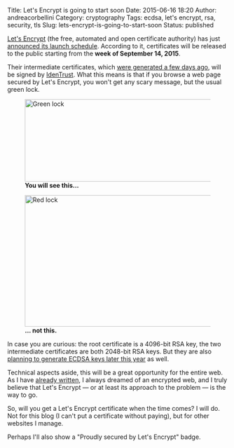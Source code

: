 Title: Let's Encrypt is going to start soon
Date: 2015-06-16 18:20
Author: andreacorbellini
Category: cryptography
Tags: ecdsa, let's encrypt, rsa, security, tls
Slug: lets-encrypt-is-going-to-start-soon
Status: published

[Let's Encrypt](https://letsencrypt.org/) (the free, automated and open certificate authority) has just [announced its launch schedule](https://letsencrypt.org/2015/06/16/lets-encrypt-launch-schedule.html). According to it, certificates will be released to the public starting from the **week of September 14, 2015**.

Their intermediate certificates, which [were generated a few days ago](https://letsencrypt.org/2015/06/04/isrg-ca-certs.html), will be signed by [IdenTrust](https://www.identrustssl.com/). What this means is that if you browse a web page secured by Let's Encrypt, you won't get any scary message, but the usual green lock.

<figure>
  <img src="{static}/images/green-lock.png" alt="Green lock" width="612" height="188">
  <figcaption><strong>You will see this...</strong></figcaption>
</figure>

<figure>
  <img src="{static}/images/red-lock.png" alt="Red lock" width="612" height="300">
  <figcaption><strong>... not this.</strong></figcaption>
</figure>

In case you are curious: the root certificate is a 4096-bit RSA key, the two intermediate certificates are both 2048-bit RSA keys. But they are also [planning to generate ECDSA keys later this year](https://letsencrypt.org/certificates/) as well.

Technical aspects aside, this will be a great opportunity for the entire web. As I have [already written]({filename}/2015-004-lets-encrypt.md), I always dreamed of an encrypted web, and I truly believe that Let's Encrypt — or at least its approach to the problem — is the way to go.

So, will you get a Let's Encrypt certificate when the time comes? I will do. Not for this blog (I can't put a certificate without paying), but for other websites I manage.

Perhaps I'll also show a "Proudly secured by Let's Encrypt" badge.
